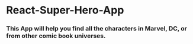 # React-Super-Hero-App
### This App will help you find all the characters in Marvel, DC, or from other comic book universes.
